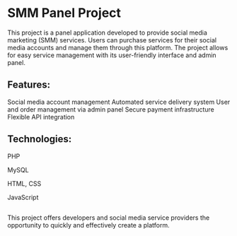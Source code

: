 # SMM Panel Project

This project is a panel application developed to provide social media marketing (SMM) services. Users can purchase services for their social media accounts and manage them through this platform. The project allows for easy service management with its user-friendly interface and admin panel.

## Features:

Social media account management
Automated service delivery system
User and order management via admin panel
Secure payment infrastructure
Flexible API integration

## Technologies:
PHP

MySQL

HTML, CSS

JavaScript 
##
This project offers developers and social media service providers the opportunity to quickly and effectively create a platform.
